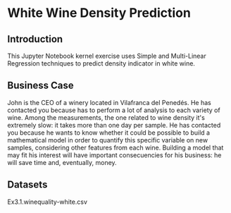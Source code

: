 # White Wine Density Prediction

## Introduction
This Jupyter Notebook kernel exercise uses Simple and Multi-Linear Regression techniques to predict density indicator in white wine.


## Business Case
John is the CEO of a winery located in Vilafranca del Penedés. He has contacted you because has to perform a lot of analysis to each variety of wine. Among the measurements, the one related to wine density it's extremely slow: it takes more than one day per sample. He has contacted you because he wants to know whether it could be possible to build a mathematical model in order to quantify this specific variable on new samples, considering other features from each wine. Building a model that may fit his interest will have important consecuencies for his business: he will save time and, eventually, money.


## Datasets
Ex3.1.winequality-white.csv
